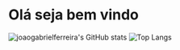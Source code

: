# Olá seja bem vindo
![joaogabrielferreira's GitHub stats](https://github-readme-stats.vercel.app/api?username=joaogabrielferreira&show_icons=true&theme=highcontrast)
![Top Langs](https://github-readme-stats.vercel.app/api/top-langs/?username=joaogabrielferreira&layout=compact&theme=highcontrast)
